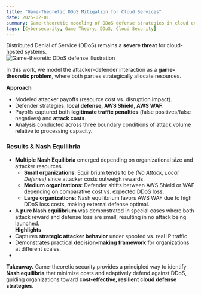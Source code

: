 ```yaml
---
title: "Game-Theoretic DDoS Mitigation for Cloud Services"
date: 2025-02-01
summary: Game-theoretic modeling of DDoS defense strategies in cloud environments, balancing attacker and defender costs with optimal mitigation.
tags: [Cybersecurity, Game Theory, DDoS, Cloud Security]
---
```


Distributed Denial of Service (DDoS) remains a **severe threat** for cloud-hosted systems.  
![Game-theoretic DDoS defense illustration](/uploads/game_theory.jpg)

In this work, we model the attacker–defender interaction as a **game-theoretic problem**, where both parties strategically allocate resources.

**Approach**
- Modeled attacker payoffs (resource cost vs. disruption impact).  
- Defender strategies: **local defense, AWS Shield, AWS WAF**.  
- Payoffs captured both **legitimate traffic penalties** (false positives/false negatives) and **attack costs**.  
- Analysis conducted across three boundary conditions of attack volume relative to processing capacity.  

### Results & Nash Equilibria
- **Multiple Nash Equilibria** emerged depending on organizational size and attacker resources.  
  - **Small organizations**: Equilibrium tends to be *(No Attack, Local Defense)* since attacker costs outweigh rewards. 
  - **Medium organizations**: Defender shifts between AWS Shield or WAF depending on comparative cost vs. expected DDoS loss.  
  - **Large organizations**: Nash equilibrium favors AWS WAF due to high DDoS loss costs, making external defense optimal.  
- A **pure Nash equilibrium** was demonstrated in special cases where both attack reward and defense loss are small, resulting in no attack being launched.  
**Highlights**
- Captures **strategic attacker behavior** under spoofed vs. real IP traffic.  
- Demonstrates practical **decision-making framework** for organizations at different scales.
- 
**Takeaway.** Game-theoretic security provides a principled way to identify **Nash equilibria** that minimize costs and adaptively defend against DDoS, guiding organizations toward **cost-effective, resilient cloud defense strategies**.
